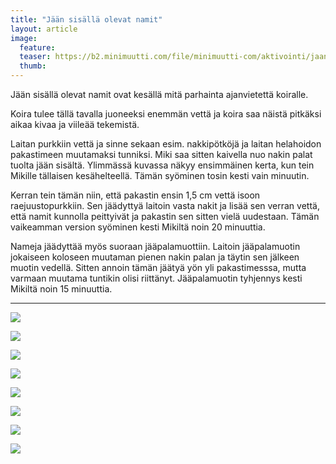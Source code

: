 ```yaml
---
title: "Jään sisällä olevat namit"
layout: article
image:
  feature:
  teaser: https://b2.minimuutti.com/file/minimuutti-com/aktivointi/jaan-sisalla-olevat-namit/DSC36569-245px.jpg
  thumb:
---
```


Jään sisällä olevat namit ovat kesällä mitä parhainta ajanvietettä koiralle.

Koira tulee tällä tavalla juoneeksi enemmän vettä ja koira saa näistä pitkäksi aikaa kivaa ja viileää tekemistä.

Laitan purkkiin vettä ja sinne sekaan esim. nakkipötköjä ja laitan helahoidon pakastimeen muutamaksi tunniksi. Miki saa sitten kaivella nuo nakin palat tuolta jään sisältä. Ylimmässä kuvassa näkyy ensimmäinen kerta, kun tein Mikille tällaisen kesähelteellä. Tämän syöminen tosin kesti vain minuutin.

Kerran tein tämän niin, että pakastin ensin 1,5 cm vettä isoon raejuustopurkkiin. Sen jäädyttyä laitoin vasta nakit ja lisää sen verran vettä, että namit kunnolla peittyivät ja pakastin sen sitten vielä uudestaan. Tämän vaikeamman version syöminen kesti Mikiltä noin 20 minuuttia. 

Nameja jäädyttää myös suoraan jääpalamuottiin. Laitoin jääpalamuotin jokaiseen koloseen muutaman pienen nakin palan ja täytin sen jälkeen muotin vedellä. Sitten annoin tämän jäätyä yön yli pakastimesssa, mutta varmaan muutama tuntikin olisi riittänyt. Jääpalamuotin tyhjennys kesti Mikiltä noin 15 minuuttia.

---

![](https://b2.minimuutti.com/file/minimuutti-com/aktivointi/jaan-sisalla-olevat-namit/DSC29716_2-800px.jpg)

![](https://b2.minimuutti.com/file/minimuutti-com/aktivointi/jaan-sisalla-olevat-namit/DSC36534-800px.jpg)

![](https://b2.minimuutti.com/file/minimuutti-com/aktivointi/jaan-sisalla-olevat-namit/DSC36564-800px.jpg)

![](https://b2.minimuutti.com/file/minimuutti-com/aktivointi/jaan-sisalla-olevat-namit/DSC36624-800px.jpg)

![](https://b2.minimuutti.com/file/minimuutti-com/aktivointi/jaan-sisalla-olevat-namit/DSC36520-800px.jpg)

![](https://b2.minimuutti.com/file/minimuutti-com/aktivointi/jaan-sisalla-olevat-namit/DSC43352-800px.jpg)

![](https://b2.minimuutti.com/file/minimuutti-com/aktivointi/jaan-sisalla-olevat-namit/DSC43440-800px.jpg)

![](https://b2.minimuutti.com/file/minimuutti-com/aktivointi/jaan-sisalla-olevat-namit/DSC42930-800px.jpg)

